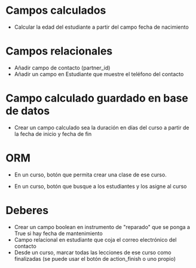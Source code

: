 # Campos calculados

* Calcular la edad del estudiante a partir del campo fecha de nacimiento

# Campos relacionales

* Añadir campo de contacto (partner_id)
* Añadir un campo en Estudiante que muestre el teléfono del contacto

# Campo calculado guardado en base de datos

* Crear un campo calculado sea la duración en días del curso a partir de la fecha de inicio y fecha de fin

# ORM

* En un curso, botón que permita crear una clase de ese curso.

* En un curso, botón que busque a los estudiantes y los asigne al curso

# Deberes
* Crear un campo boolean en instrumento de "reparado" que se ponga a True si hay fecha de mantenimiento
* Campo relacional en estudiante que coja el correo electrónico del contacto
* Desde un curso, marcar todas las lecciones de ese curso como finalizadas (se puede usar el botón de action_finish o uno propio)
